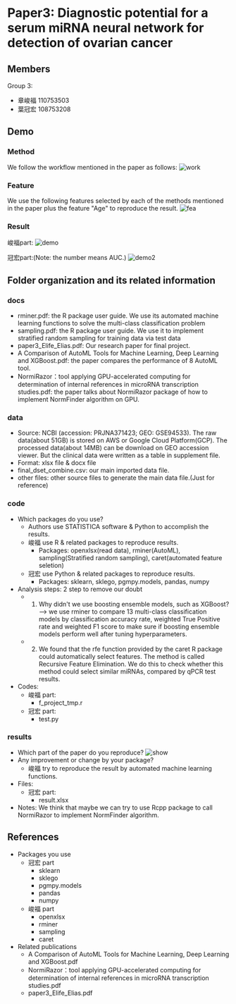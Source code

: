 # Paper3: Diagnostic potential for a serum miRNA neural network for detection of ovarian cancer

## Members
Group 3:
* 章峻福 110753503
* 葉冠宏 108753208

## Demo 
### Method
We follow the workflow mentioned in the paper as follows: 
![work](https://user-images.githubusercontent.com/20900157/173859171-a7bf182a-aa6f-4e75-ba98-b911da077f84.png)

### Feature
We use the following features selected by each of the methods mentioned in the paper plus the feature "Age" to reproduce the result.
![fea](https://user-images.githubusercontent.com/20900157/173857391-b0dcdb29-3df2-4a79-a003-4d81819c2da7.png)

### Result
峻福part:
![demo](https://user-images.githubusercontent.com/101028862/173810804-07ebd881-ef35-4fb1-92ff-416452a7c249.png)

冠宏part:(Note: the number means AUC.)
![demo2](https://user-images.githubusercontent.com/20900157/173848824-c84ddb3f-a8f5-4fb3-8166-dadefb86b7f8.png)
## Folder organization and its related information
### docs
* rminer.pdf: the R package user guide. We use its automated machine learning functions to solve the multi-class classification problem
* sampling.pdf: the R package user guide. We use it to implement stratified random sampling for training data via test data
* paper3_Elife_Elias.pdf: Our research paper for final project.
* A Comparison of AutoML Tools for Machine Learning, Deep Learning and XGBoost.pdf: the paper compares the performance of 8 AutoML tool. 
* NormiRazor：tool applying GPU-accelerated computing for determination of internal references in microRNA transcription studies.pdf: the paper talks about NormiRazor package of how to implement NormFinder algorithm on GPU. 

### data
* Source: NCBI (accession: PRJNA371423; GEO: GSE94533). The raw data(about 51GB) is stored on AWS or Google Cloud Platform(GCP). The processed data(about 14MB) can be download on GEO accession viewer. But the clinical data were written as a table in supplement file. 
* Format: xlsx file & docx file
* final_dset_combine.csv: our main imported data file.
* other files: other source files to generate the main data file.(Just for reference)

### code
* Which packages do you use? 
  * Authors use STATISTICA software & Python to accomplish the results.
  * 峻福 use R & related packages to reproduce results.
    * Packages: openxlsx(read data), rminer(AutoML), sampling(Stratified random sampling), caret(automated feature seletion)
  * 冠宏 use Python & related packages to reproduce results.
    * Packages: sklearn, sklego, pgmpy.models, pandas, numpy
* Analysis steps: 2 step to remove our doubt 
  *  1. Why didn't we use boosting ensemble models, such as XGBoost? --> we use rminer to compare 13 multi-class classification models by classification accuracy rate, weighted True Positive rate and weighted F1 score to make sure if boosting ensemble models perform well after tuning hyperparameters.   
  *  2. We found that the rfe function provided by the caret R package could automatically select features. The method is called Recursive Feature Elimination. We do this to check whether this method could select similar miRNAs, compared by qPCR test results.   
* Codes:
  * 峻福 part:
    * f_project_tmp.r
  * 冠宏 part:
    * test.py
### results
* Which part of the paper do you reproduce?
![show](https://user-images.githubusercontent.com/20900157/173854517-b541a288-1095-4be1-bc24-ee2c94e67121.png)
* Any improvement or change by your package?
  * 峻福 try to reproduce the result by automated machine learning functions.
* Files:
  * 冠宏 part:
    * result.xlsx
* Notes: We think that maybe we can try to use Rcpp package to call NormiRazor to implement NormFinder algorithm. 

## References
* Packages you use
  * 冠宏 part
    * sklearn
    * sklego
    * pgmpy.models
    * pandas
    * numpy
  * 峻福 part
    * openxlsx
    * rminer
    * sampling
    * caret
* Related publications
  * A Comparison of AutoML Tools for Machine Learning, Deep Learning and XGBoost.pdf
  * NormiRazor：tool applying GPU-accelerated computing for determination of internal references in microRNA transcription studies.pdf
  * paper3_Elife_Elias.pdf
